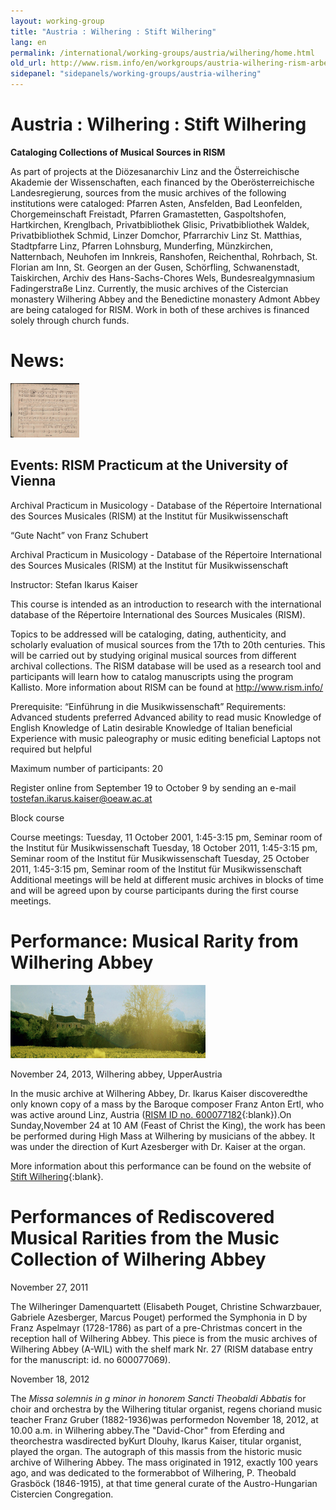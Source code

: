 ```yaml
---
layout: working-group
title: "Austria : Wilhering : Stift Wilhering"
lang: en
permalink: /international/working-groups/austria/wilhering/home.html
old_url: http://www.rism.info/en/workgroups/austria-wilhering-rism-arbeitsgruppe-stift-wilhering/home.html
sidepanel: "sidepanels/working-groups/austria-wilhering"
---
```


# Austria : Wilhering : Stift Wilhering

**Cataloging Collections of Musical Sources in RISM**  
  
As part of projects at the Diözesanarchiv Linz and the Österreichische Akademie der Wissenschaften, each financed by the Oberösterreichische Landesregierung, sources from the music archives of the following institutions were cataloged: Pfarren Asten, Ansfelden, Bad Leonfelden, Chorgemeinschaft Freistadt, Pfarren Gramastetten, Gaspoltshofen, Hartkirchen, Krenglbach, Privatbibliothek Glisic, Privatbibliothek Waldek, Privatbibliothek Schmid, Linzer Domchor, Pfarrarchiv Linz St. Matthias, Stadtpfarre Linz, Pfarren Lohnsburg, Munderfing, Münzkirchen, Natternbach, Neuhofen im Innkreis, Ranshofen, Reichenthal, Rohrbach, St. Florian am Inn, St. Georgen an der Gusen, Schörfling, Schwanenstadt, Taiskirchen, Archiv des Hans-Sachs-Chores Wels, Bundesrealgymnasium Fadingerstraße Linz. Currently, the music archives of the Cistercian monastery Wilhering Abbey and the Benedictine monastery Admont Abbey are being cataloged for RISM. Work in both of these archives is financed solely through church funds.

# News:

![](/resources-old-website/workgroups-images/csm_Winterreise_7629d31da9.jpg)

## Events: RISM Practicum at the University of Vienna

Archival Practicum in Musicology - Database of the Répertoire International des Sources Musicales (RISM) at the Institut für Musikwissenschaft

“Gute Nacht” von Franz Schubert

Archival Practicum in Musicology - Database of the Répertoire International des Sources Musicales (RISM)
at the Institut für Musikwissenschaft

Instructor: Stefan Ikarus Kaiser

This course is intended as an introduction to research with the international database of the Répertoire International des Sources Musicales (RISM).

Topics to be addressed will be cataloging, dating, authenticity, and scholarly evaluation of musical sources from the 17th to 20th centuries. This will be carried out by studying original musical sources from different archival collections. The RISM database will be used as a research tool and participants will learn how to catalog manuscripts using the program Kallisto. More information about RISM can be found at http://www.rism.info/

Prerequisite: “Einführung in die Musikwissenschaft”
Requirements:
Advanced students preferred
Advanced ability to read music
Knowledge of English
Knowledge of Latin desirable
Knowledge of Italian beneficial
Experience with music paleography or music editing beneficial
Laptops not required but helpful

Maximum number of participants: 20

Register online from September 19 to October 9 by sending an e-mail tostefan.ikarus.kaiser@oeaw.ac.at

Block course

Course meetings:
Tuesday, 11 October 2001, 1:45-3:15 pm, Seminar room of the Institut für Musikwissenschaft
Tuesday, 18 October 2011, 1:45-3:15 pm, Seminar room of the Institut für Musikwissenschaft
Tuesday, 25 October 2011, 1:45-3:15 pm, Seminar room of the Institut für Musikwissenschaft
Additional meetings will be held at different music archives in blocks of time and will be agreed upon by course participants during the first course meetings.

<!-- -->

# Performance: Musical Rarity from Wilhering Abbey

 ![](/resources-old-website/workgroups-images/csm_Stift_596fd558da.jpg "Stift")

November 24, 2013, Wilhering abbey, UpperAustria

In the music archive at Wilhering Abbey, Dr. Ikarus Kaiser discoveredthe only known copy of a mass by the Baroque composer Franz Anton Ertl, who was active around Linz, Austria ([RISM ID no. 600077182](http://opac.rism.info/search?documentid=600077182){:blank}).On Sunday,November 24 at 10 AM (Feast of Christ the King), the work has been be performed during High Mass at Wilhering by musicians of the abbey. It was under the direction of Kurt Azesberger with Dr. Kaiser at the organ.

More information about this performance can be found on the website of [Stift Wilhering](http://stiftwilhering.at/termine/stift-wilhering-christkoenigssonntag-hochamt/){:blank}.

# Performances of Rediscovered Musical Rarities from the Music Collection of Wilhering Abbey

November 27, 2011

The Wilheringer Damenquartett (Elisabeth Pouget, Christine Schwarzbauer, Gabriele Azesberger, Marcus Pouget) performed the Symphonia in D by Franz Aspelmayr (1728-1786) as part of a pre-Christmas concert in the reception hall of Wilhering Abbey. This piece is from the music archives of Wilhering Abbey (A-WIL) with the shelf mark Nr. 27 (RISM database entry for the manuscript: id. no 600077069).

November 18, 2012

The _Missa solemnis in g minor in honorem Sancti Theobaldi Abbatis_ for choir and orchestra by the Wilhering titular organist, regens choriand music teacher Franz Gruber (1882-1936)was performedon November 18, 2012, at 10.00 a.m. in Wilhering abbey.The "David-Chor" from Eferding and theorchestra wasdirected byKurt Dlouhy, Ikarus Kaiser, titular organist, played the organ. The autograph of this massis from the historic music archive of Wilhering Abbey. The mass originated in 1912, exactly 100 years ago, and was dedicated to the formerabbot of Wilhering, P. Theobald Grasböck (1846-1915), at that time general curate of the Austro-Hungarian Cistercien Congregation.
